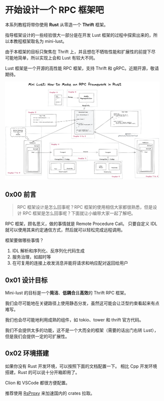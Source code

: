# 开始设计一个 RPC 框架吧
本系列教程将带你使用 **Rust** 从零造一个 **Thrift** 框架。

指导框架设计的一些经验很大一部分是在开发 Lust 框架的过程中探索出来的，所以本教程框架取名为 mini-lust。

由于本框架的目标只聚焦在 Thrift 上，并且想在不牺牲性能和扩展性的前提下尽可能地简单，所以实现上会和 Lust 有较大不同。

Lust 框架是一个开源的高性能 RPC 框架，支持 Thrift 和 gRPC。近期开源，敬请期待。

![](../asserts/images/overview.png)

## 0x00 前言

> RPC 框架设计是怎么回事呢？RPC 框架的使用相信大家都很熟悉，但是设计 RPC 框架是怎么回事呢？下面就让小编带大家一起了解吧。 

RPC 框架，顾名思义，做的事情就是 Remote Procedure Call。
只要自定义 IDL 就可以使用其来约定通信方式，然后就可以轻松完成远程调用。

框架要做哪些事情？
1. IDL 解析和序列化、反序列化代码生成
2. 服务治理，如超时等
3. 在可复用的连接上收发消息并能将请求和响应配对返回给用户

## 0x01 设计目标
Mini-lust 的目标是一个**简洁**、**低耦合**且**高效**的 Thrift RPC 框架。

我们会尽可能地在关键路径上使用静态分发，虽然这可能会让泛型约束看起来有点难写。

我们也会尽可能地利用成熟的组件，如 tokio、tower 和 thrift 官方代码。

我们不会提供太多的功能，这不是一个大而全的框架（需要的话出门右转 Lust），但是我们会提供一定的可扩展性。

## 0x02 环境搭建
如果你没有 Rust 开发环境，可以按照下面的文档配置一下。
相比 Cpp 开发环境搭建，Rust 的可以说十分开箱即用了。

Clion 和 VSCode 都很方便配置。

推荐使用 [RsProxy](https://rsproxy.cn/) 来加速国内的 crates 拉取。
